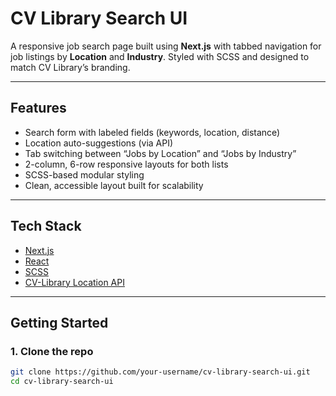 # CV Library Search UI

A responsive job search page built using **Next.js** with tabbed navigation for job listings by **Location** and **Industry**. Styled with SCSS and designed to match CV Library’s branding.

---

## Features

-  Search form with labeled fields (keywords, location, distance)
-  Location auto-suggestions (via API)
-  Tab switching between “Jobs by Location” and “Jobs by Industry”
-  2-column, 6-row responsive layouts for both lists
-  SCSS-based modular styling
-  Clean, accessible layout built for scalability

---

##  Tech Stack

- [Next.js](https://nextjs.org/)
- [React](https://reactjs.org/)
- [SCSS](https://sass-lang.com/)
- [CV-Library Location API](https://api.cv-library.co.uk/v1/locations?q=su)

---

## Getting Started

### 1. Clone the repo

```bash
git clone https://github.com/your-username/cv-library-search-ui.git
cd cv-library-search-ui
